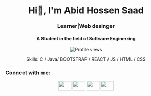 

<h1 align="center">Hi👋, I'm Abid Hossen Saad</h1>
<h3 align="center"> Learner|Web desinger</h3>
<h4 align="center"> A Student in the field of Software Enginerring</h4>

<div align="center">

![Profile views](https://komarev.com/ghpvc/?username=Abidhossensaad&color=blue)

Skills: C / Java/ BOOTSTRAP / REACT / JS / HTML / CSS

</div>


<h3 align="left">Connect with me:</h3>

<p align="center">
<a href="https://fb.com/abidhossensaad" target="_blank"><img align="center" src="https://raw.githubusercontent.com/rahuldkjain/github-profile-readme-generator/master/src/images/icons/Social/facebook.svg" alt="" height="30" width="40" /></a>
<a href="https://x.com/abidhossensaad" target="_blank"><img align="center" src="https://raw.githubusercontent.com/rahuldkjain/github-profile-readme-generator/master/src/images/icons/Social/twitter.svg" alt="" height="30" width="40" /></a>
<a href="https://linkedin.com/in/abid-hossen-saad" target="_blank"><img align="center" src="https://raw.githubusercontent.com/rahuldkjain/github-profile-readme-generator/master/src/images/icons/Social/linked-in-alt.svg" alt="" height="30" width="40" /></a>
<a href="https://instagram.com/abid_hossen_saad" target="_blank"><img align="center" src="https://raw.githubusercontent.com/rahuldkjain/github-profile-readme-generator/master/src/images/icons/Social/instagram.svg" alt="" height="30" width="40" /></a>

</p>


